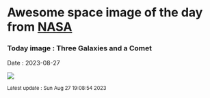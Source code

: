 
# Awesome space image of the day from [NASA](https://api.nasa.gov/)

### Today image : Three Galaxies and a Comet
Date : 2023-08-27

![](https://apod.nasa.gov/apod/image/2308/cometmcnaught_druckmuller_960.jpg)

<small>Latest update : Sun Aug 27 19:08:54 2023</small>
        